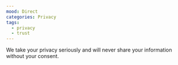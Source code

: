```yaml
---
mood: Direct
categories: Privacy
tags:
  - privacy
  - trust
---
```

We take your privacy seriously and will never share your information without your consent.